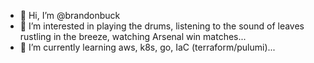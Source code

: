 - 👋 Hi, I’m @brandonbuck
- 👀 I’m interested in playing the drums, listening to the sound of leaves rustling in the breeze, watching Arsenal win matches...
- 🌱 I’m currently learning aws, k8s, go, IaC (terraform/pulumi)...


<!---
brandonbuck/brandonbuck is a ✨ special ✨ repository because its `README.md` (this file) appears on your GitHub profile.
You can click the Preview link to take a look at your changes.
--->
